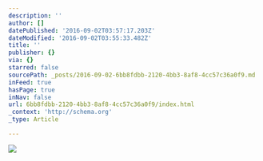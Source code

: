 ```yaml
---
description: ''
author: []
datePublished: '2016-09-02T03:57:17.203Z'
dateModified: '2016-09-02T03:55:33.482Z'
title: ''
publisher: {}
via: {}
starred: false
sourcePath: _posts/2016-09-02-6bb8fdbb-2120-4bb3-8af8-4cc57c36a0f9.md
inFeed: true
hasPage: true
inNav: false
url: 6bb8fdbb-2120-4bb3-8af8-4cc57c36a0f9/index.html
_context: 'http://schema.org'
_type: Article

---
```

![](https://the-grid-user-content.s3-us-west-2.amazonaws.com/526c19af-b5a2-493c-93c8-3d34f6a60387.jpg)